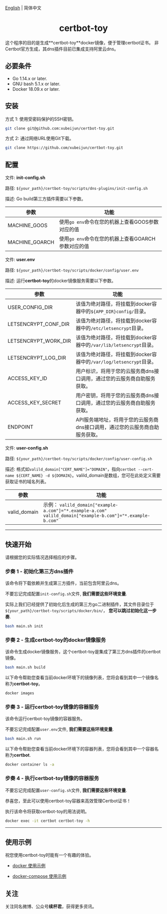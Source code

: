 [English](README.md) | 简体中文


<h1 align="center">certbot-toy</h1>
这个程序的目的是生成**certbot-toy**docker镜像，便于管理certbot证书。
非Certbot官方生成，其dns插件目前已集成支持阿里云dns。

## 必要条件

- Go 1.14.x or later.
- GNU bash 5.1.x or later.
- Docker 18.09.x or later.

## 安装

方式 1: 使用受密码保护的SSH密钥。
```sh
git clone git@github.com:xubeijun/certbot-toy.git
```

方式 2: 通过网络URL使用Git下载。
```sh
git clone https://github.com/xubeijun/certbot-toy.git
```

## 配置

文件: **init-config.sh**

路径: `${your_path}/certbot-toy/scripts/dns-plugins/init-config.sh`

描述: Go build第三方插件需要以下参数。

参数  | 功能
--      | ----------
 MACHINE_GOOS   | 使用`go env`命令在您的机器上查看GOOS参数对应的值
 MACHINE_GOARCH | 使用`go env`命令在您的机器上查看GOARCH参数对应的值


文件: **user.env**

路径: `${your_path}/certbot-toy/scripts/docker/config/user.env`

描述: 运行**certbot-toy**的docker镜像服务需要以下参数。

参数  | 功能
--      | ----------
 USER_CONFIG_DIR   | 该值为绝对路径，将挂载到docker容器中的`${APP_DIR}config/`目录。
 LETSENCRYPT_CONF_DIR   | 该值为绝对路径，将挂载到docker容器中的`/etc/letsencrypt`目录。
 LETSENCRYPT_WORK_DIR   | 该值为绝对路径，将挂载到docker容器中的`/var/lib/letsencrypt`目录。
 LETSENCRYPT_LOG_DIR   | 该值为绝对路径，将挂载到docker容器中的`/var/log/letsencrypt`目录。
 ACCESS_KEY_ID   | 用户标识，将用于您的云服务商dns接口调用，通过您的云服务商自助服务获取。
 ACCESS_KEY_SECRET   | 用户密钥，将用于您的云服务商dns接口调用，通过您的云服务商自助服务获取。
 ENDPOINT   | API服务端地址，将用于您的云服务商dns接口调用，通过您的云服务商自助服务获取。

文件: **user-config.sh**

路径: `${your_path}/certbot-toy/scripts/docker/config/user-config.sh`

描述: 格式如`valild_domain["CERT_NAME"]="DOMAIN"`，指向`certbot --cert-name ${CERT_NAME} -d ${DOMAIN}`。valild_domain是数组，您可在此处定义需要获取证书的域名列表。

参数  | 功能
--      | ----------
 valid_domain   | 示例： `valild_domain["example-a.com"]="*.example-a.com"` `valild_domain["example-b.com"]="*.example-b.com"`

 ---

## 快速开始

请根据您的实际情况选择相应的步骤。

### 步奏 1 - 初始化第三方dns插件

该命令将下载依赖并生成第三方插件，当前包含阿里云dns。

不要忘记完成配置`init-config.sh`文件, **我们需要这些环境变量**.

实际上我们已经提供了初始化后生成的第三方go二进制插件，其文件目录位于`${your_path}/certbot-toy/scripts/docker/bin/`， **您可以跳过初始化这一步奏**.

```sh
bash main.sh init
```

### 步奏 2 - 生成certbot-toy的docker镜像服务

该命令生成docker镜像服务，这个certbot-toy是集成了第三方dns插件的certbot镜像。

```sh
bash main.sh build
```

以下命令帮助您查看当前docker环境下的镜像列表，您将会看到其中一个镜像名称为**certbot-toy**。
```sh
docker images

```

### 步奏 3 - 运行certbot-toy镜像的容器服务

该命令运行certbot-toy镜像的容器服务。

不要忘记完成配置`user.env`文件, **我们需要这些环境变量**.

```sh
bash main.sh run
```

以下命令帮助您查看当前docker环境下的容器列表，您将会看到其中一个容器名称为**certbot**.
```sh
docker container ls -a

```

### 步奏 4 - 执行certbot-toy镜像的容器服务

不要忘记完成配置`user-config.sh`文件, **我们需要这些环境变量**.

恭喜您，至此可以使用certbot-toy容器来高效管理Certbot证书！

执行该命令将获取certbot-toy的用法说明。

```sh
docker exec -it certbot certbot-toy -h
```

---


## 使用示例

祝您使用certbot-toy时能有一个有趣的体验。

- [docker 使用示例](./docs/usage/docker-zh-Hans-CN.md)

- [docker-compose 使用示例](./docs/usage/docker-compose-zh-Hans-CN.md)


## 关注
关注同名微博、公众号**续杯君**，获得更多资讯。
